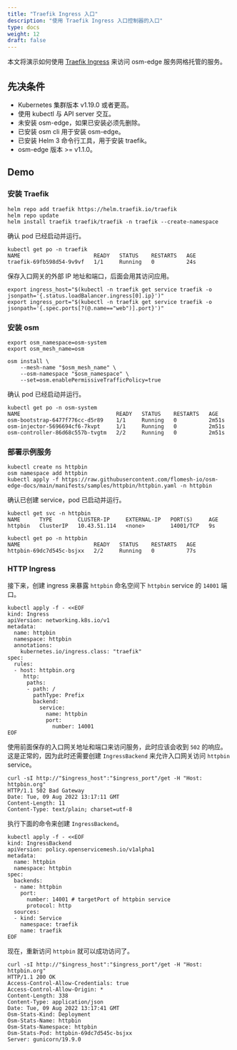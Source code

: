 ```yaml
---
title: "Traefik Ingress 入口"
description: "使用 Traefik Ingress 入口控制器的入口"
type: docs
weight: 12
draft: false
---
```


本文将演示如何使用 [Traefik Ingress](https://doc.traefik.io/traefik/providers/kubernetes-ingress/) 来访问 osm-edge 服务网格托管的服务。

## 先决条件 

* Kubernetes 集群版本 v1.19.0 或者更高。
* 使用 kubectl 与 API server 交互。
* 未安装 osm-edge，如果已安装必须先删除。
* 已安装 osm cli 用于安装 osm-edge。
* 已安装 Helm 3 命令行工具，用于安装 traefik。
* osm-edge 版本 >= v1.1.0。

## Demo

### 安装 Traefik

```shell
helm repo add traefik https://helm.traefik.io/traefik
helm repo update
helm install traefik traefik/traefik -n traefik --create-namespace
```

确认 pod 已经启动并运行。

```shell
kubectl get po -n traefik
NAME                       READY   STATUS    RESTARTS   AGE
traefik-69fb598d54-9v9vf   1/1     Running   0          24s
```

保存入口网关的外部 IP 地址和端口，后面会用其访问应用。

```
export ingress_host="$(kubectl -n traefik get service traefik -o jsonpath='{.status.loadBalancer.ingress[0].ip}')"
export ingress_port="$(kubectl -n traefik get service traefik -o jsonpath='{.spec.ports[?(@.name=="web")].port}')"
```

### 安装 osm

```shell
export osm_namespace=osm-system 
export osm_mesh_name=osm 

osm install \
    --mesh-name "$osm_mesh_name" \
    --osm-namespace "$osm_namespace" \
    --set=osm.enablePermissiveTrafficPolicy=true
```

确认 pod 已经启动并运行。

```shell
kubectl get po -n osm-system
NAME                              READY   STATUS    RESTARTS   AGE
osm-bootstrap-6477f776cc-d5r89    1/1     Running   0          2m51s
osm-injector-5696694cf6-7kvpt     1/1     Running   0          2m51s
osm-controller-86d68c557b-tvgtm   2/2     Running   0          2m51s
```

### 部署示例服务

```shell
kubectl create ns httpbin
osm namespace add httpbin
kubectl apply -f https://raw.githubusercontent.com/flomesh-io/osm-edge-docs/main/manifests/samples/httpbin/httpbin.yaml -n httpbin
```

确认已创建 service，pod 已启动并运行。

```shell
kubectl get svc -n httpbin
NAME      TYPE        CLUSTER-IP     EXTERNAL-IP   PORT(S)     AGE
httpbin   ClusterIP   10.43.51.114   <none>        14001/TCP   9s

kubectl get po -n httpbin
NAME                       READY   STATUS    RESTARTS   AGE
httpbin-69dc7d545c-bsjxx   2/2     Running   0          77s
```

### HTTP Ingress

接下来，创建 ingress 来暴露 `httpbin` 命名空间下 `httpbin` service 的 `14001` 端口。

```shell
kubectl apply -f - <<EOF
kind: Ingress
apiVersion: networking.k8s.io/v1
metadata:
  name: httpbin
  namespace: httpbin
  annotations:
    kubernetes.io/ingress.class: "traefik"
spec:
  rules:
  - host: httpbin.org
     http:
      paths:
      - path: /
        pathType: Prefix
        backend:
          service:
            name: httpbin
            port:
              number: 14001
EOF
```

使用前面保存的入口网关地址和端口来访问服务，此时应该会收到 `502` 的响应。这是正常的，因为此时还需要创建 `IngressBackend` 来允许入口网关访问 `httpbin` service。

```shell
curl -sI http://"$ingress_host":"$ingress_port"/get -H "Host: httpbin.org"
HTTP/1.1 502 Bad Gateway
Date: Tue, 09 Aug 2022 13:17:11 GMT
Content-Length: 11
Content-Type: text/plain; charset=utf-8
```

执行下面的命令来创建  `IngressBackend`。

```shell
kubectl apply -f - <<EOF
kind: IngressBackend
apiVersion: policy.openservicemesh.io/v1alpha1
metadata:
  name: httpbin
  namespace: httpbin
spec:
  backends:
  - name: httpbin
    port:
      number: 14001 # targetPort of httpbin service
      protocol: http
  sources:
  - kind: Service
    namespace: traefik
    name: traefik
EOF
```

现在，重新访问 `httpbin` 就可以成功访问了。

```shell
curl -sI http://"$ingress_host":"$ingress_port"/get -H "Host: httpbin.org"
HTTP/1.1 200 OK
Access-Control-Allow-Credentials: true
Access-Control-Allow-Origin: *
Content-Length: 338
Content-Type: application/json
Date: Tue, 09 Aug 2022 13:17:41 GMT
Osm-Stats-Kind: Deployment
Osm-Stats-Name: httpbin
Osm-Stats-Namespace: httpbin
Osm-Stats-Pod: httpbin-69dc7d545c-bsjxx
Server: gunicorn/19.9.0
```